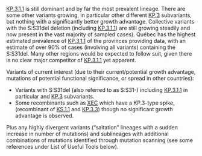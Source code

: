 

<u id='KP_3_1_1'>KP.3.1.1</u> is still dominant and by far the most prevalent lineage. There are some other variants growing, in particular other different <u id='KP_3'>KP.3</u> subvariants, but nothing with a significantly better growth advantage. Collective variants with the S:S31del deletion (including <u id='KP_3_1_1'>KP.3.1.1</u>) are still growing steadily and now present in the vast majority of sampled cases). Québec has the highest estimated prevalence of <u id='KP_3_1_1'>KP.3.1.1</u> of the provinces providing data, with an estimate of over 90% of cases (involving all variants) containing the S:S31del. Many other regions would be expected to follow suit, given there is no clear major competitor of <u id='KP_3_1_1'>KP.3.1.1</u> yet apparent.



Variants of current interest (due to their current/potential growth advantage, mutations of potential functional significance, or spread in other countries):



* Variants with S:S31del (also referred to as S:S31-) including <u id='KP_3_1_1'>KP.3.1.1</u> in particular and <u id='KP_3'>KP.3</u> subvariants.
* Some recombinants such as <u id='XEC'>XEC</u> which have a KP.3-type spike, (recombinant of <u id='KS_1_1'>KS.1.1</u> and <u id='KP_3_3'>KP.3.3</u>) though no significant growth advantage is observed.

Plus any highly divergent variants (“saltation” lineages with a sudden increase in number of mutations) and sublineages with additional combinations of mutations identified through mutation scanning (see some references under List of Useful Tools below).


<!-- edited -->